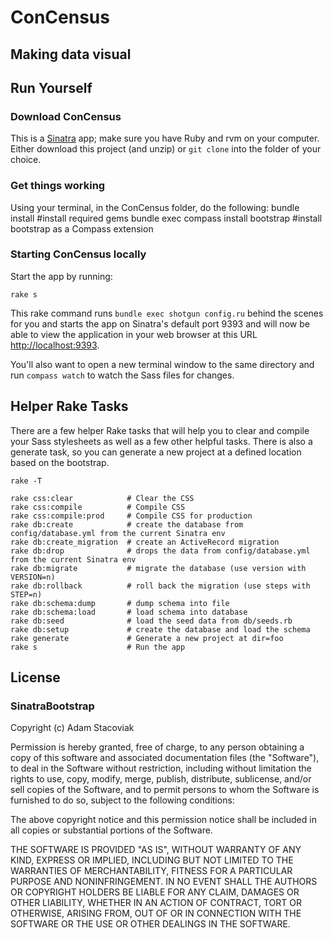# ConCensus

## Making data visual



## Run Yourself

### Download ConCensus

This is a [Sinatra](http://www.sinatrarb.com/) app; make sure you have Ruby and rvm on your computer. Either download this project (and unzip) or `git clone` into the folder of your choice.

### Get things working

Using your terminal, in the ConCensus folder, do the following:
    bundle install  #install required gems
    bundle exec compass install bootstrap #install bootstrap as a Compass extension

### Starting ConCensus locally

Start the app by running:

    rake s

This rake command runs `bundle exec shotgun config.ru` behind the scenes for you and starts the app on Sinatra's default port 9393 and will now be able to view the application in your web browser at this URL [http://localhost:9393](http://localhost:9393).

You'll also want to open a new terminal window to the same directory and run `compass watch` to watch the Sass files for changes.

## Helper Rake Tasks

There are a few helper Rake tasks that will help you to clear and compile your Sass stylesheets as well as a few other helpful tasks. There is also a generate task, so you can generate a new project at a defined location based on the bootstrap.

    rake -T

    rake css:clear            # Clear the CSS
    rake css:compile          # Compile CSS
    rake css:compile:prod     # Compile CSS for production
    rake db:create            # create the database from config/database.yml from the current Sinatra env
    rake db:create_migration  # create an ActiveRecord migration
    rake db:drop              # drops the data from config/database.yml from the current Sinatra env
    rake db:migrate           # migrate the database (use version with VERSION=n)
    rake db:rollback          # roll back the migration (use steps with STEP=n)
    rake db:schema:dump       # dump schema into file
    rake db:schema:load       # load schema into database
    rake db:seed              # load the seed data from db/seeds.rb
    rake db:setup             # create the database and load the schema
    rake generate             # Generate a new project at dir=foo
    rake s                    # Run the app


## License

### SinatraBootstrap 
Copyright (c) Adam Stacoviak

Permission is hereby granted, free of charge, to any person obtaining a copy of this software and associated documentation files (the "Software"), to deal in the Software without restriction, including without limitation the rights to use, copy, modify, merge, publish, distribute, sublicense, and/or sell copies of the Software, and to permit persons to whom the Software is furnished to do so, subject to the following conditions:

The above copyright notice and this permission notice shall be included in all copies or substantial portions of the Software.

THE SOFTWARE IS PROVIDED "AS IS", WITHOUT WARRANTY OF ANY KIND, EXPRESS OR IMPLIED, INCLUDING BUT NOT LIMITED TO THE WARRANTIES OF MERCHANTABILITY, FITNESS FOR A PARTICULAR PURPOSE AND NONINFRINGEMENT. IN NO EVENT SHALL THE AUTHORS OR COPYRIGHT HOLDERS BE LIABLE FOR ANY CLAIM, DAMAGES OR OTHER LIABILITY, WHETHER IN AN ACTION OF CONTRACT, TORT OR OTHERWISE, ARISING FROM, OUT OF OR IN CONNECTION WITH THE SOFTWARE OR THE USE OR OTHER DEALINGS IN THE SOFTWARE.

